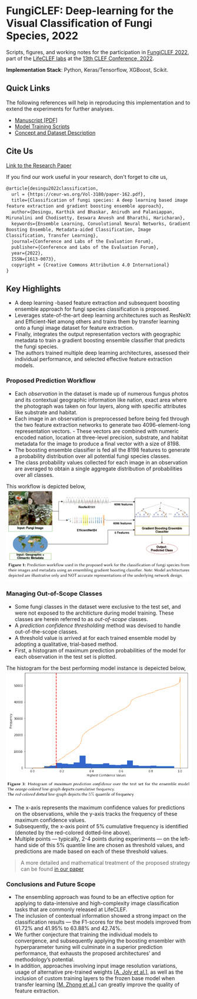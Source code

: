 # FungiCLEF: Deep-learning for the Visual Classification of Fungi Species, 2022

Scripts, figures, and working notes for the participation in [FungiCLEF 2022](https://www.imageclef.org/FungiCLEF2022), part of the [LifeCLEF labs](https://www.imageclef.org/LifeCLEF2022) at the [13th CLEF Conference, 2022](https://clef2022.clef-initiative.eu/index.php).

**Implementation Stack**: Python, Keras/Tensorflow, XGBoost, Scikit.

## Quick Links

The following references will help in reproducing this implementation and to extend the experiments for further analyses.

- [Manuscript [PDF]](https://ceur-ws.org/Vol-3180/paper-162.pdf)
- [Model Training Scripts](./Scripts/train)
- [Concept and Dataset Description](https://www.imageclef.org/FungiCLEF2022)

## Cite Us

[Link to the Research Paper](https://ceur-ws.org/Vol-3180/paper-162.pdf)

If you find our work useful in your research, don't forget to cite us,

```
@article{desingu2022classification,
  url = {https://ceur-ws.org/Vol-3180/paper-162.pdf},
  title={Classification of fungi species: A deep learning based image feature extraction and gradient boosting ensemble approach},
  author={Desingu, Karthik and Bhaskar, Anirudh and Palaniappan, Mirunalini and Chodisetty, Eeswara Anvesh and Bharathi, Haricharan},
  keywords={Ensemble Learning, Convolutional Neural Networks, Gradient Boosting Ensemble, Metadata-aided Classification, Image Classification, Transfer Learning},
  journal={Conference and Labs of the Evaluation Forum},
  publisher={Conference and Labs of the Evaluation Forum},
  year={2022},
  ISSN={1613-0073},  
  copyright = {Creative Commons Attribution 4.0 International}
}
```

## Key Highlights

- A deep learning -based feature extraction and subsequent boosting ensemble approach for fungi species classification is proposed.
- Leverages state-of-the-art deep learning architectures such as ResNeXt and Efficient-Net among others and trains them by transfer learning onto a fungi image dataset for feature extraction.
- Finally, integrates the output representation vectors with geographic metadata to train a gradient boosting ensemble classifier that predicts the fungi species. 
- The authors trained multiple deep learning architectures, assessed their individual performance, and selected effective feature extraction models.

### Proposed Prediction Workflow

- Each *observation* in the dataset is made up of numerous fungus photos and its contextual geographic information like nation, exact area where the photograph was taken on four layers, along with specific attributes like substrate and habitat. 
- Each image in an observation is preprocessed before being fed through the two feature extraction networks to generate two 4096-element-long representation vectors. - These vectors are combined with numeric encoded nation, location at three-level precision, substrate, and habitat metadata for the image to produce a final vector with a size of 8198. 
- The boosting ensemble classifier is fed all the 8198 features to generate a probability distribution over all potential fungi species classes. 
- The class probability values collected for each image in an observation are averaged to obtain a single aggregate distribution of probabilities over all classes.

This workflow is depicted below,   
<img alt="proposed-prediction-workflow" src="./assets/Figure-1_Prediction-Workflow.png" width="750" />

### Managing Out-of-Scope Classes

- Some fungi classes in the dataset were exclusive to the test set, and were not exposed to the architicture during model training. These classes are herein referred to as *out-of-scope* classes.
- A *prediction confidence thresholding* method was devised to handle out-of-the-scope classes. 
- A threshold value is arrived at for each trained ensemble model by adopting a qualitative, trial-based method. 
- First, a histogram of maximum prediction probabilities of the model for each observation in the test set is plotted. 

The histogram for the best performing model instance is depeicted below,     
<img alt="best-threshold-histogram" src="./assets/Figure-2_Highest-Confidence.png" width="750" />

- The x-axis represents the maximum confidence values for predictions on the observations,
while the y-axis tracks the frequency of these maximum confidence values. 
- Subsequently, the x-axis point of 5% cumulative frequency is identified (denoted by the red-colored dotted-line above). 
- Multiple points — typically, 2-4 points during experiments — on the left-hand side of this 5% quantile line are chosen as threshold values, and predictions are made based on each of these threshold values.

> A more detailed and mathematical treatment of the proposed strategy can be found [in our paper](https://ceur-ws.org/Vol-3180/paper-162.pdf)

### Conclusions and Future Scope

- The ensembling approach was found to be an effective option for applying to data-intensive and high-complexity image classification tasks that are commonly released at LifeCLEF. 
- The inclusion of contextual information showed a strong impact on the classification results — the F1-scores for the best models improved from 61.72% and 41.95% to 63.88% and 42.74%.
- We further conjecture that training the individual models to convergence, and subsequently applying the boosting ensembler with
hyperparameter tuning will culminate in a superior prediction performance, that exhausts the proposed architectures’ and methodology’s potential. 
- In addition, approaches involving input image resolution variations, usage of alternative pre-trained weights [[A. Joly et al.](https://link.springer.com/chapter/10.1007/978-3-030-58219-7_23)], as well as the inclusion of custom training layers to the frozen base model when transfer learning [[M. Zhong et al.](https://www.sciencedirect.com/science/article/abs/pii/S0003682X20304795)] can greatly improve the quality of feature extraction. 
